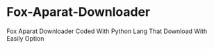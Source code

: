 # Fox-Aparat-Downloader
Fox Aparat Downloader Coded With Python Lang That Download With Easily Option 
